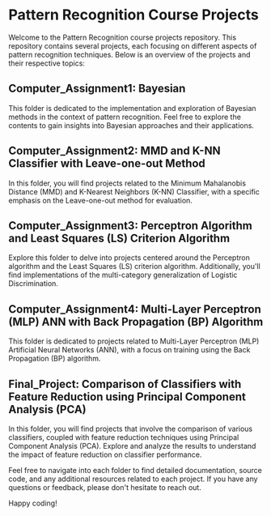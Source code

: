 # Pattern Recognition Course Projects

Welcome to the Pattern Recognition course projects repository. This repository contains several projects, each focusing on different aspects of pattern recognition techniques. Below is an overview of the projects and their respective topics:

## Computer_Assignment1: Bayesian

This folder is dedicated to the implementation and exploration of Bayesian methods in the context of pattern recognition. Feel free to explore the contents to gain insights into Bayesian approaches and their applications.

## Computer_Assignment2: MMD and K-NN Classifier with Leave-one-out Method

In this folder, you will find projects related to the Minimum Mahalanobis Distance (MMD) and K-Nearest Neighbors (K-NN) Classifier, with a specific emphasis on the Leave-one-out method for evaluation.

## Computer_Assignment3: Perceptron Algorithm and Least Squares (LS) Criterion Algorithm

Explore this folder to delve into projects centered around the Perceptron algorithm and the Least Squares (LS) criterion algorithm. Additionally, you'll find implementations of the multi-category generalization of Logistic Discrimination.

## Computer_Assignment4: Multi-Layer Perceptron (MLP) ANN with Back Propagation (BP) Algorithm

This folder is dedicated to projects related to Multi-Layer Perceptron (MLP) Artificial Neural Networks (ANN), with a focus on training using the Back Propagation (BP) algorithm.

## Final_Project: Comparison of Classifiers with Feature Reduction using Principal Component Analysis (PCA)

In this folder, you will find projects that involve the comparison of various classifiers, coupled with feature reduction techniques using Principal Component Analysis (PCA). Explore and analyze the results to understand the impact of feature reduction on classifier performance.

Feel free to navigate into each folder to find detailed documentation, source code, and any additional resources related to each project. If you have any questions or feedback, please don't hesitate to reach out.

Happy coding!
